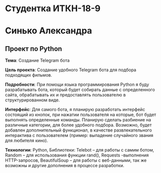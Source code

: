 # Студентка ИТКН-18-9
# Синько Александра
## Проект по Python

**Тема**: Создание Telegram бота

**Цель проекта**: Создание удобного Telegram бота для подбора подходящих фильмов.

**Подробности**: При помощи языка программирования Python я буду разрабатывать бота, который будет собирать данные с определенного сайта, обрабатывать их и предоставлять пользователю в структурированном виде.

**Интерфейс**: Для самого бота, я планирую разработать интерфейс состоящий из кнопок, при нажатии пользователя на которые, бот будет выполнять определенные команды. Планирую сделать разбиение на различные категории, для более удобного подбора. Возможно, будет добавлен дополнительный функционал, в качестве развлекательного интерактива с пользователем (пример: выпадение случайного звания для любителя кино).

**Технологии**: Python, Библиотеки:  Telebot – для работы с самим ботом, Random – для использования функции rand(), Requests -выполнения HTTP-запросов, BeautifulSoup – для работы с веб-данными, так же возможны и другие дополнения в процессе разработки.
